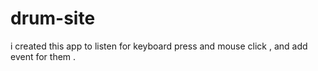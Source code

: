 # drum-site

i created this app to listen for keyboard press and mouse click , and add event for them .
